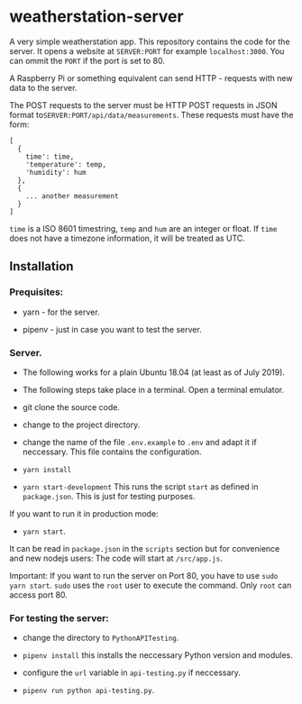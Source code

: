 # weatherstation-server

A very simple weatherstation app. This repository contains the code for the server. 
It opens a website at `SERVER:PORT` for example `localhost:3000`. You can ommit the 
`PORT` if the port is set to 80.  

A Raspberry Pi or something equivalent can send HTTP - requests with new data to the server.

The POST requests to the server must be HTTP POST requests in JSON format 
to`SERVER:PORT/api/data/measurements`. These requests must have the form:

```
[
  { 
    time': time,
    'temperature': temp,
    'humidity': hum
  },
  {
    ... another measurement
  }
]
```

`time` is a ISO 8601 timestring, `temp` and `hum` are an integer or float. If
`time` does not have a timezone information, it will be treated as UTC.

## Installation

### Prequisites:

- yarn - for the server.

- pipenv - just in case you want to test the server.

### Server.

- The following works for a plain Ubuntu 18.04 (at least as of July 2019).

- The following steps take place in a terminal. Open a terminal emulator.

- git clone the source code.

- change to the project directory.

- change the name of the file `.env.example` to `.env` and adapt it if neccessary. This file contains the configuration.

- `yarn install`

- `yarn start-development` This runs the script `start` as defined in `package.json`. This is just for testing purposes. 

If you want to run it in production mode:

- `yarn start`.

It can be read in `package.json` in the `scripts` section but for convenience and new nodejs users:
The code will start at `/src/app.js`.

Important: If you want to run the server on Port 80, you have to use `sudo yarn start`. `sudo` uses the `root` user to execute the command.
Only `root` can access port 80.

### For testing the server:

- change the directory to `PythonAPITesting`. 

- `pipenv install` this installs the neccessary Python version and modules.

- configure the `url` variable in `api-testing.py` if neccessary.

- `pipenv run python api-testing.py`. 